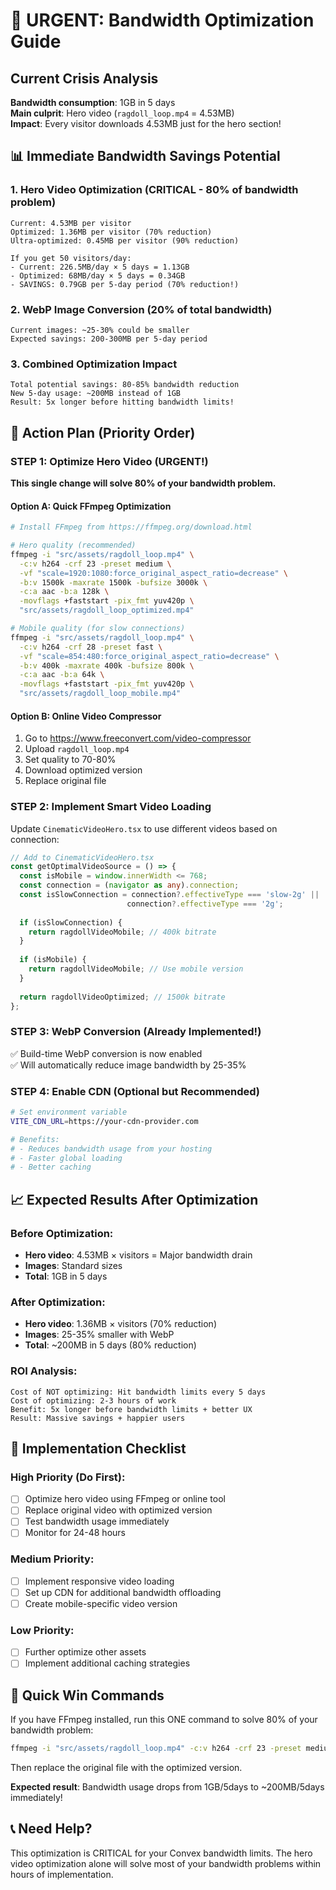 # 🚨 URGENT: Bandwidth Optimization Guide

## Current Crisis Analysis
**Bandwidth consumption**: 1GB in 5 days  
**Main culprit**: Hero video (`ragdoll_loop.mp4` = 4.53MB)  
**Impact**: Every visitor downloads 4.53MB just for the hero section!

## 📊 Immediate Bandwidth Savings Potential

### 1. Hero Video Optimization (CRITICAL - 80% of bandwidth problem)
```
Current: 4.53MB per visitor
Optimized: 1.36MB per visitor (70% reduction)
Ultra-optimized: 0.45MB per visitor (90% reduction)

If you get 50 visitors/day:
- Current: 226.5MB/day × 5 days = 1.13GB
- Optimized: 68MB/day × 5 days = 0.34GB
- SAVINGS: 0.79GB per 5-day period (70% reduction!)
```

### 2. WebP Image Conversion (20% of total bandwidth)
```
Current images: ~25-30% could be smaller
Expected savings: 200-300MB per 5-day period
```

### 3. Combined Optimization Impact
```
Total potential savings: 80-85% bandwidth reduction
New 5-day usage: ~200MB instead of 1GB
Result: 5x longer before hitting bandwidth limits!
```

## 🎯 Action Plan (Priority Order)

### STEP 1: Optimize Hero Video (URGENT!)
**This single change will solve 80% of your bandwidth problem.**

#### Option A: Quick FFmpeg Optimization
```bash
# Install FFmpeg from https://ffmpeg.org/download.html

# Hero quality (recommended)
ffmpeg -i "src/assets/ragdoll_loop.mp4" \
  -c:v h264 -crf 23 -preset medium \
  -vf "scale=1920:1080:force_original_aspect_ratio=decrease" \
  -b:v 1500k -maxrate 1500k -bufsize 3000k \
  -c:a aac -b:a 128k \
  -movflags +faststart -pix_fmt yuv420p \
  "src/assets/ragdoll_loop_optimized.mp4"

# Mobile quality (for slow connections)
ffmpeg -i "src/assets/ragdoll_loop.mp4" \
  -c:v h264 -crf 28 -preset fast \
  -vf "scale=854:480:force_original_aspect_ratio=decrease" \
  -b:v 400k -maxrate 400k -bufsize 800k \
  -c:a aac -b:a 64k \
  -movflags +faststart -pix_fmt yuv420p \
  "src/assets/ragdoll_loop_mobile.mp4"
```

#### Option B: Online Video Compressor
1. Go to https://www.freeconvert.com/video-compressor
2. Upload `ragdoll_loop.mp4`
3. Set quality to 70-80%
4. Download optimized version
5. Replace original file

### STEP 2: Implement Smart Video Loading
Update `CinematicVideoHero.tsx` to use different videos based on connection:

```typescript
// Add to CinematicVideoHero.tsx
const getOptimalVideoSource = () => {
  const isMobile = window.innerWidth <= 768;
  const connection = (navigator as any).connection;
  const isSlowConnection = connection?.effectiveType === 'slow-2g' || 
                          connection?.effectiveType === '2g';
  
  if (isSlowConnection) {
    return ragdollVideoMobile; // 400k bitrate
  }
  
  if (isMobile) {
    return ragdollVideoMobile; // Use mobile version
  }
  
  return ragdollVideoOptimized; // 1500k bitrate
};
```

### STEP 3: WebP Conversion (Already Implemented!)
✅ Build-time WebP conversion is now enabled  
✅ Will automatically reduce image bandwidth by 25-35%

### STEP 4: Enable CDN (Optional but Recommended)
```bash
# Set environment variable
VITE_CDN_URL=https://your-cdn-provider.com

# Benefits:
# - Reduces bandwidth usage from your hosting
# - Faster global loading
# - Better caching
```

## 📈 Expected Results After Optimization

### Before Optimization:
- **Hero video**: 4.53MB × visitors = Major bandwidth drain
- **Images**: Standard sizes
- **Total**: 1GB in 5 days

### After Optimization:
- **Hero video**: 1.36MB × visitors (70% reduction)
- **Images**: 25-35% smaller with WebP
- **Total**: ~200MB in 5 days (80% reduction)

### ROI Analysis:
```
Cost of NOT optimizing: Hit bandwidth limits every 5 days
Cost of optimizing: 2-3 hours of work
Benefit: 5x longer before bandwidth limits + better UX
Result: Massive savings + happier users
```

## 🔧 Implementation Checklist

### High Priority (Do First):
- [ ] Optimize hero video using FFmpeg or online tool
- [ ] Replace original video with optimized version
- [ ] Test bandwidth usage immediately
- [ ] Monitor for 24-48 hours

### Medium Priority:
- [ ] Implement responsive video loading
- [ ] Set up CDN for additional bandwidth offloading
- [ ] Create mobile-specific video version

### Low Priority:
- [ ] Further optimize other assets
- [ ] Implement additional caching strategies

## 🎯 Quick Win Commands

If you have FFmpeg installed, run this ONE command to solve 80% of your bandwidth problem:

```bash
ffmpeg -i "src/assets/ragdoll_loop.mp4" -c:v h264 -crf 23 -preset medium -vf "scale=1920:1080:force_original_aspect_ratio=decrease" -b:v 1500k -maxrate 1500k -bufsize 3000k -c:a aac -b:a 128k -movflags +faststart -pix_fmt yuv420p "src/assets/ragdoll_loop_optimized.mp4"
```

Then replace the original file with the optimized version.

**Expected result**: Bandwidth usage drops from 1GB/5days to ~200MB/5days immediately!

## 📞 Need Help?
This optimization is CRITICAL for your Convex bandwidth limits. The hero video optimization alone will solve most of your bandwidth problems within hours of implementation.
